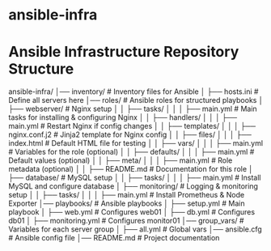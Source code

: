 # ansible-infra
# Ansible Infrastructure Repository Structure

ansible-infra/
│── inventory/         # Inventory files for Ansible
│   ├── hosts.ini      # Define all servers here
│── roles/             # Ansible roles for structured playbooks
│   ├── webserver/     # Nginx setup
│   │   ├── tasks/
│   │   │   ├── main.yml           # Main tasks for installing & configuring Nginx
│   │   ├── handlers/
│   │   │   ├── main.yml           # Restart Nginx if config changes
│   │   ├── templates/
│   │   │   ├── nginx.conf.j2      # Jinja2 template for Nginx config
│   │   ├── files/
│   │   │   ├── index.html         # Default HTML file for testing
│   │   ├── vars/
│   │   │   ├── main.yml           # Variables for the role (optional)
│   │   ├── defaults/
│   │   │   ├── main.yml           # Default values (optional)
│   │   ├── meta/
│   │   │   ├── main.yml           # Role metadata (optional)
│   │   ├── README.md              # Documentation for this role
│   ├── database/      # MySQL setup
│   │   ├── tasks/
│   │   │   ├── main.yml           # Install MySQL and configure database
│   ├── monitoring/    # Logging & monitoring setup
│   │   ├── tasks/
│   │   │   ├── main.yml           # Install Prometheus & Node Exporter
│── playbooks/         # Ansible playbooks
│   ├── setup.yml      # Main playbook
│   ├── web.yml        # Configures web01
│   ├── db.yml         # Configures db01
│   ├── monitoring.yml # Configures monitor01
│── group_vars/        # Variables for each server group
│   ├── all.yml        # Global vars
│── ansible.cfg        # Ansible config file
│── README.md          # Project documentation
